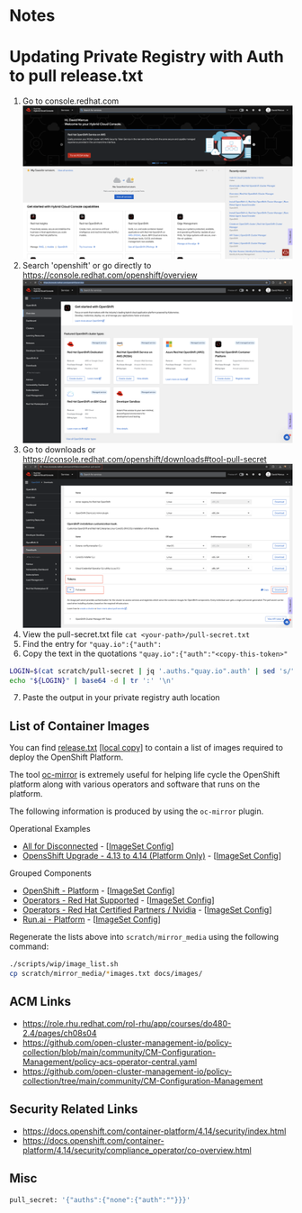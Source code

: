 # Notes

# Updating Private Registry with Auth to pull release.txt

1. Go to console.redhat.com
![images](./images/console-rh-com.png)
1. Search 'openshift' or go directly to https://console.redhat.com/openshift/overview
![images](./images/console-rh-com-overview.png)
1. Go to downloads or <https://console.redhat.com/openshift/downloads#tool-pull-secret>
![images](./images/tool-pull-secret.png)
1. View the pull-secret.txt file
`cat <your-path>/pull-secret.txt`
1. Find the entry for `"quay.io":{"auth":`
1. Copy the text in the quotations
`"quay.io":{"auth":"<copy-this-token>"`

```sh
LOGIN=$(cat scratch/pull-secret | jq '.auths."quay.io".auth' | sed 's/"//g')
echo "${LOGIN}" | base64 -d | tr ':' '\n'
```

7. Paste the output in your private registry auth location

## List of Container Images

You can find [release.txt](https://mirror.openshift.com/pub/openshift-v4/clients/ocp/stable-4.13/release.txt) [[local copy]](images/release.txt) to contain a list of images required to deploy the OpenShift Platform.

The tool [oc-mirror](https://github.com/openshift/oc-mirror) is extremely useful for helping life cycle the OpenShift platform along with various operators and software that runs on the platform.

The following information is produced by using the `oc-mirror` plugin.

Operational Examples

- [All for Disconnected](images/imageset-config-all-images.txt) - [[ImageSet Config](../components/imageset/imageset-config-all.yaml)]
- [OpensShift Upgrade - 4.13 to 4.14 (Platform Only)](images/imageset-config-ocp-upgrade-images.txt) - [[ImageSet Config](../components/imageset/imageset-config-ocp-upgrade.yaml)]

Grouped Components

- [OpenShift - Platform](images/imageset-config-ocp-images.txt) - [[ImageSet Config](../components/imageset/imageset-config-ocp.yaml)]
- [Operators - Red Hat Supported](images/imageset-config-redhat-images.txt) - [[ImageSet Config](../components/imageset/imageset-config-redhat.yaml)]
- [Operators - Red Hat Certified Partners / Nvidia](images/imageset-config-certified-images.txt) - [[ImageSet Config](../components/imageset/imageset-config-certified.yaml)]
- [Run.ai - Platform](images/imageset-config-runai-images.txt) - [[ImageSet Config](../components/imageset/imageset-config-runai.yaml)]

Regenerate the lists above into `scratch/mirror_media` using the following command:

```sh
./scripts/wip/image_list.sh
cp scratch/mirror_media/*images.txt docs/images/
```

## ACM Links

- <https://role.rhu.redhat.com/rol-rhu/app/courses/do480-2.4/pages/ch08s04>
- <https://github.com/open-cluster-management-io/policy-collection/blob/main/community/CM-Configuration-Management/policy-acs-operator-central.yaml>
- <https://github.com/open-cluster-management-io/policy-collection/tree/main/community/CM-Configuration-Management>

## Security Related Links

- <https://docs.openshift.com/container-platform/4.14/security/index.html>
- <https://docs.openshift.com/container-platform/4.14/security/compliance_operator/co-overview.html>

## Misc

```sh
pull_secret: '{"auths":{"none":{"auth":""}}}'
```

